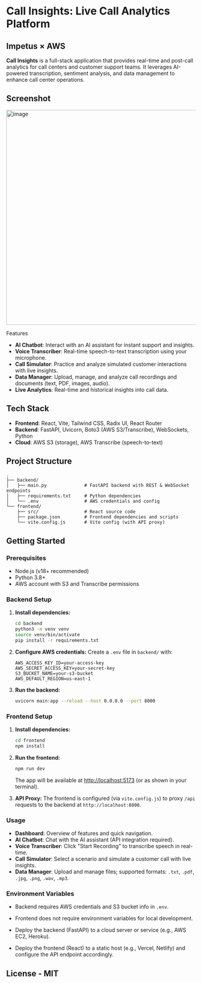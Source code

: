 # Call Insights: Live Call Analytics Platform 

## Impetus × AWS

**Call Insights** is a full-stack application that provides real-time and post-call analytics for call centers and customer support teams. It leverages AI-powered transcription, sentiment analysis, and data management to enhance call center operations.

## Screenshot 
<img width="1009" height="571" alt="image" src="https://github.com/user-attachments/assets/05ed6b0a-fff8-43c6-8f29-164becc47d4a" />


Features

- **AI Chatbot**: Interact with an AI assistant for instant support and insights.
- **Voice Transcriber**: Real-time speech-to-text transcription using your microphone.
- **Call Simulator**: Practice and analyze simulated customer interactions with live insights.
- **Data Manager**: Upload, manage, and analyze call recordings and documents (text, PDF, images, audio).
- **Live Analytics**: Real-time and historical insights into call data.

## Tech Stack

- **Frontend**: React, Vite, Tailwind CSS, Radix UI, React Router
- **Backend**: FastAPI, Uvicorn, Boto3 (AWS S3/Transcribe), WebSockets, Python
- **Cloud**: AWS S3 (storage), AWS Transcribe (speech-to-text)

## Project Structure

```
.
├── backend/
│   ├── main.py              # FastAPI backend with REST & WebSocket endpoints
│   ├── requirements.txt     # Python dependencies
│   └── .env                 # AWS credentials and config
└── frontend/
    ├── src/                 # React source code
    ├── package.json         # Frontend dependencies and scripts
    └── vite.config.js       # Vite config (with API proxy)
```

## Getting Started

### Prerequisites

- Node.js (v18+ recommended)
- Python 3.8+
- AWS account with S3 and Transcribe permissions

### Backend Setup

1. **Install dependencies:**

   ```bash
   cd backend
   python3 -m venv venv
   source venv/bin/activate
   pip install -r requirements.txt
   ```
2. **Configure AWS credentials:**
   Create a `.env` file in `backend/` with:

   ```
   AWS_ACCESS_KEY_ID=your-access-key
   AWS_SECRET_ACCESS_KEY=your-secret-key
   S3_BUCKET_NAME=your-s3-bucket
   AWS_DEFAULT_REGION=us-east-1
   ```
3. **Run the backend:**

   ```bash
   uvicorn main:app --reload --host 0.0.0.0 --port 8000
   ```

### Frontend Setup

1. **Install dependencies:**

   ```bash
   cd frontend
   npm install
   ```
2. **Run the frontend:**

   ```bash
   npm run dev
   ```

   The app will be available at [http://localhost:5173](http://localhost:5173) (or as shown in your terminal).
3. **API Proxy:**
   The frontend is configured (via `vite.config.js`) to proxy `/api` requests to the backend at `http://localhost:8000`.

### Usage

- **Dashboard**: Overview of features and quick navigation.
- **AI Chatbot**: Chat with the AI assistant (API integration required).
- **Voice Transcriber**: Click "Start Recording" to transcribe speech in real-time.
- **Call Simulator**: Select a scenario and simulate a customer call with live insights.
- **Data Manager**: Upload and manage files; supported formats: `.txt`, `.pdf`, `.jpg`, `.png`, `.wav`, `.mp3`.

### Environment Variables

- Backend requires AWS credentials and S3 bucket info in `.env`.
- Frontend does not require environment variables for local development.

- Deploy the backend (FastAPI) to a cloud server or service (e.g., AWS EC2, Heroku).
- Deploy the frontend (React) to a static host (e.g., Vercel, Netlify) and configure the API endpoint accordingly.

## License - MIT
